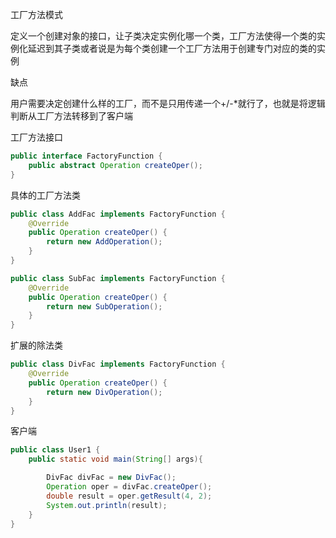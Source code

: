 工厂方法模式

定义一个创建对象的接口，让子类决定实例化哪一个类，工厂方法使得一个类的实例化延迟到其子类或者说是为每个类创建一个工厂方法用于创建专门对应的类的实例

缺点

用户需要决定创建什么样的工厂，而不是只用传递一个+/-*就行了，也就是将逻辑判断从工厂方法转移到了客户端

工厂方法接口

```java
public interface FactoryFunction {
    public abstract Operation createOper();
}
```

具体的工厂方法类

```java
public class AddFac implements FactoryFunction {
    @Override
    public Operation createOper() {
        return new AddOperation();
    }
}
```

```java
public class SubFac implements FactoryFunction {
    @Override
    public Operation createOper() {
        return new SubOperation();
    }
}
```

扩展的除法类

```java
public class DivFac implements FactoryFunction {
    @Override
    public Operation createOper() {
        return new DivOperation();
    }
}
```

客户端

```java
public class User1 {
    public static void main(String[] args){

        DivFac divFac = new DivFac();
        Operation oper = divFac.createOper();
        double result = oper.getResult(4, 2);
        System.out.println(result);
    }
}
```
